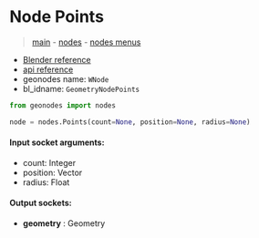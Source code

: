 # Node Points

> [main](../structure.md) - [nodes](nodes.md) - [nodes menus](nodes_menus.md)

- [Blender reference](https://docs.blender.org/manual/en/latest/modeling/geometry_nodes/point/points.html)
- [api reference](https://docs.blender.org/api/current/bpy.types.GeometryNodePoints.html)
- geonodes name: `WNode`
- bl_idname: `GeometryNodePoints`

```python
from geonodes import nodes

node = nodes.Points(count=None, position=None, radius=None)
```

#### Input socket arguments:

- count: Integer
- position: Vector
- radius: Float

#### Output sockets:

- **geometry** : Geometry

